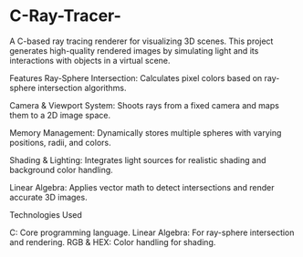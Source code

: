 # C-Ray-Tracer-

A C-based ray tracing renderer for visualizing 3D scenes. 
This project generates high-quality rendered images by simulating light and its interactions with objects in a virtual scene.

Features
Ray-Sphere Intersection: Calculates pixel colors based on ray-sphere intersection algorithms.

Camera & Viewport System: Shoots rays from a fixed camera and maps them to a 2D image space.

Memory Management: Dynamically stores multiple spheres with varying positions, radii, and colors.

Shading & Lighting: Integrates light sources for realistic shading and background color handling.

Linear Algebra: Applies vector math to detect intersections and render accurate 3D images.

Technologies Used

C: Core programming language.
Linear Algebra: For ray-sphere intersection and rendering.
RGB & HEX: Color handling for shading.
